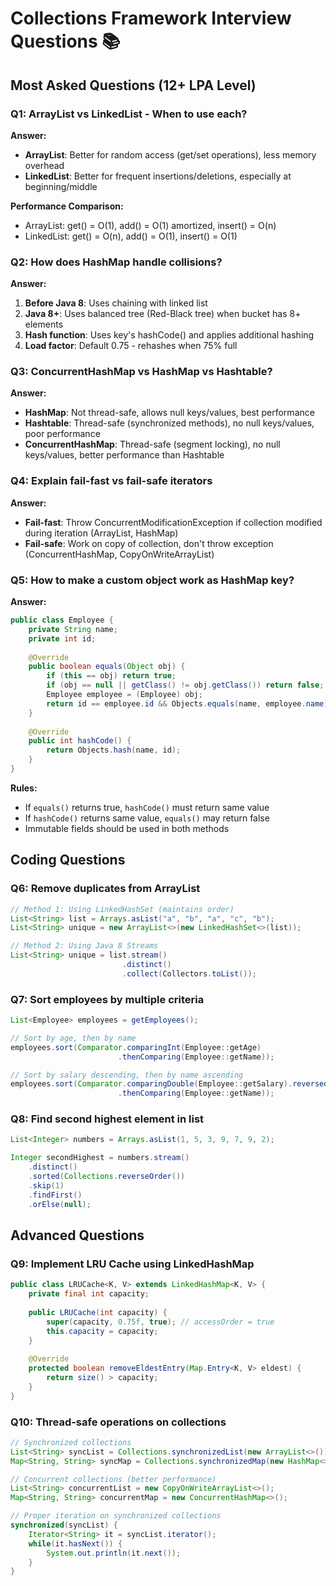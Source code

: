 # Collections Framework Interview Questions 📚

## **Most Asked Questions (12+ LPA Level)**

### **Q1: ArrayList vs LinkedList - When to use each?**
**Answer:**
- **ArrayList**: Better for random access (get/set operations), less memory overhead
- **LinkedList**: Better for frequent insertions/deletions, especially at beginning/middle

**Performance Comparison:**
- ArrayList: get() = O(1), add() = O(1) amortized, insert() = O(n)
- LinkedList: get() = O(n), add() = O(1), insert() = O(1)

### **Q2: How does HashMap handle collisions?**
**Answer:**
1. **Before Java 8**: Uses chaining with linked list
2. **Java 8+**: Uses balanced tree (Red-Black tree) when bucket has 8+ elements
3. **Hash function**: Uses key's hashCode() and applies additional hashing
4. **Load factor**: Default 0.75 - rehashes when 75% full

### **Q3: ConcurrentHashMap vs HashMap vs Hashtable?**
**Answer:**
- **HashMap**: Not thread-safe, allows null keys/values, best performance
- **Hashtable**: Thread-safe (synchronized methods), no null keys/values, poor performance
- **ConcurrentHashMap**: Thread-safe (segment locking), no null keys/values, better performance than Hashtable

### **Q4: Explain fail-fast vs fail-safe iterators**
**Answer:**
- **Fail-fast**: Throw ConcurrentModificationException if collection modified during iteration (ArrayList, HashMap)
- **Fail-safe**: Work on copy of collection, don't throw exception (ConcurrentHashMap, CopyOnWriteArrayList)

### **Q5: How to make a custom object work as HashMap key?**
**Answer:**
```java
public class Employee {
    private String name;
    private int id;
    
    @Override
    public boolean equals(Object obj) {
        if (this == obj) return true;
        if (obj == null || getClass() != obj.getClass()) return false;
        Employee employee = (Employee) obj;
        return id == employee.id && Objects.equals(name, employee.name);
    }
    
    @Override
    public int hashCode() {
        return Objects.hash(name, id);
    }
}
```

**Rules:**
- If `equals()` returns true, `hashCode()` must return same value
- If `hashCode()` returns same value, `equals()` may return false
- Immutable fields should be used in both methods

## **Coding Questions**

### **Q6: Remove duplicates from ArrayList**
```java
// Method 1: Using LinkedHashSet (maintains order)
List<String> list = Arrays.asList("a", "b", "a", "c", "b");
List<String> unique = new ArrayList<>(new LinkedHashSet<>(list));

// Method 2: Using Java 8 Streams
List<String> unique = list.stream()
                         .distinct()
                         .collect(Collectors.toList());
```

### **Q7: Sort employees by multiple criteria**
```java
List<Employee> employees = getEmployees();

// Sort by age, then by name
employees.sort(Comparator.comparingInt(Employee::getAge)
                        .thenComparing(Employee::getName));

// Sort by salary descending, then by name ascending
employees.sort(Comparator.comparingDouble(Employee::getSalary).reversed()
                        .thenComparing(Employee::getName));
```

### **Q8: Find second highest element in list**
```java
List<Integer> numbers = Arrays.asList(1, 5, 3, 9, 7, 9, 2);

Integer secondHighest = numbers.stream()
    .distinct()
    .sorted(Collections.reverseOrder())
    .skip(1)
    .findFirst()
    .orElse(null);
```

## **Advanced Questions**

### **Q9: Implement LRU Cache using LinkedHashMap**
```java
public class LRUCache<K, V> extends LinkedHashMap<K, V> {
    private final int capacity;
    
    public LRUCache(int capacity) {
        super(capacity, 0.75f, true); // accessOrder = true
        this.capacity = capacity;
    }
    
    @Override
    protected boolean removeEldestEntry(Map.Entry<K, V> eldest) {
        return size() > capacity;
    }
}
```

### **Q10: Thread-safe operations on collections**
```java
// Synchronized collections
List<String> syncList = Collections.synchronizedList(new ArrayList<>());
Map<String, String> syncMap = Collections.synchronizedMap(new HashMap<>());

// Concurrent collections (better performance)
List<String> concurrentList = new CopyOnWriteArrayList<>();
Map<String, String> concurrentMap = new ConcurrentHashMap<>();

// Proper iteration on synchronized collections
synchronized(syncList) {
    Iterator<String> it = syncList.iterator();
    while(it.hasNext()) {
        System.out.println(it.next());
    }
}
```
